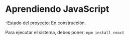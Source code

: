 <h1>Aprendiendo JavaScript</h1>

-Estado del proyecto: En construcción.

Para ejecutar el sistema, debes poner:
```npm install react```
